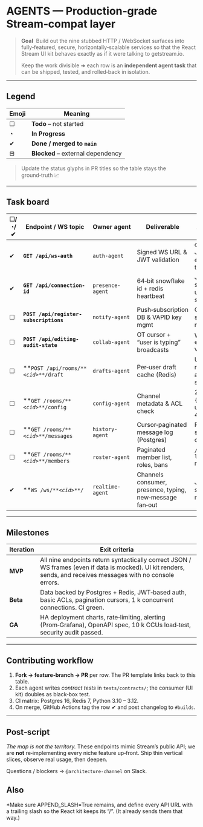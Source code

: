 # AGENTS — Production‑grade Stream‑compat layer

> **Goal**  Build out the nine stubbed HTTP / WebSocket surfaces into fully‑featured, secure, horizontally‑scalable services so that the React Stream UI kit behaves exactly as if it were talking to getstream.io.
>
> Keep the work divisible ➜ each row is an **independent agent task** that can be shipped, tested, and rolled‑back in isolation.

---

## Legend

| Emoji | Meaning                           |
| ----- | --------------------------------- |
| ☐     | **Todo** – not started            |
| ◔     | **In Progress**                   |
| ✔︎    | **Done / merged to `main`**       |
| ⊟     | **Blocked** – external dependency |

> Update the status glyphs in PR titles so the table stays the ground‑truth 📈

---

## Task board

| ☐/◔/✔︎ | Endpoint / WS topic                         | Owner agent      | Deliverable                                              | Acceptance tests                                                      |
| ------ | ------------------------------------------- | ---------------- | -------------------------------------------------------- | --------------------------------------------------------------------- |
| ✔︎     | **`GET /api/ws-auth`**                      | `auth-agent`     | Signed WS URL & JWT validation                           | curl returns **200** JSON `{auth, expires}`; tampered token → **403** |
| ✔︎     | **`GET /api/connection-id`**                | `presence-agent` | 64‑bit snowflake id + redis heartbeat                    | Jest: id is stable for same session, unique across sessions           |
| ☐      | **`POST /api/register-subscriptions`**      | `notify-agent`   | Push‑subscription DB & VAPID key mgmt                    | Cypress: service‑worker receives push                                 |
| ☐      | **`POST /api/editing-audit-state`**         | `collab-agent`   | OT cursor + “user is typing” broadcasts                  | WS event `editing.state` visible to peers                             |
| ☐      | \*\*`POST /api/rooms/**`*`<cid>`*`**/draft` | `drafts-agent`   | Per‑user draft cache (Redis)                             | Unit: saving, retrieving, auto‑delete on send                         |
| ☐      | \*\*`GET /rooms/**`*`<cid>`*`**/config`     | `config-agent`   | Channel metadata & ACL check                             | 200 with `{name,type,muted}`; unauthorized → 403                      |
| ☐      | \*\*`GET /rooms/**`*`<cid>`*`**/messages`   | `history-agent`  | Cursor‑paginated message log (Postgres)                  | Playwright scroll‑back fetches older msgs                             |
| ☐      | \*\*`GET /rooms/**`*`<cid>`*`**/members`    | `roster-agent`   | Paginated member list, roles, bans                       | `/members?limit=20&offset=20` returns 20                              |
| ✔︎     | \*\*`WS /ws/**`*`<cid>`*`**/`               | `realtime-agent` | Channels consumer, presence, typing, new‑message fan‑out | Jest: two clients see each other’s msg in < 500 ms                    |

---

## Milestones

| Iteration | Exit criteria                                                                                                                                                   |
| --------- | --------------------------------------------------------------------------------------------------------------------------------------------------------------- |
| **MVP**   | All nine endpoints return syntactically correct JSON / WS frames (even if data is mocked). UI kit renders, sends, and receives messages with no console errors. |
| **Beta**  | Data backed by Postgres + Redis, JWT‑based auth, basic ACLs, pagination cursors, 1 k concurrent connections. CI green.                                          |
| **GA**    | HA deployment charts, rate‑limiting, alerting (Prom‑Grafana), OpenAPI spec, 10 k CCUs load‑test, security audit passed.                                         |

---

## Contributing workflow

1. **Fork → feature‑branch → PR** per row. The PR template links back to this table.
2. Each agent writes *contract tests* in `tests/contracts/`; the consumer (UI kit) doubles as black‑box test.
3. CI matrix: Postgres 16, Redis 7, Python 3.10 – 3.12.
4. On merge, GitHub Actions tag the row ✔︎ and post changelog to `#builds`.

---

## Post‑script

*The map is not the territory.* These endpoints mimic Stream’s public API; we are **not** re‑implementing every niche feature up‑front. Ship thin vertical slices, observe real usage, then deepen.

Questions / blockers → `@architecture‑channel` on Slack.

## Also
*Make sure APPEND_SLASH=True remains, and define every API URL with a trailing slash so the React kit keeps its “/”. (It already sends them that way.)
